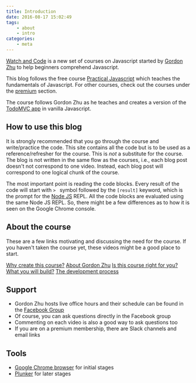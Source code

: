 ```yaml
---
title: Introduction
date: 2016-08-17 15:02:49
tags:
	- about
	- intro
categories:
	- meta
---
```


[Watch and Code](https://watchandcode.com) is a new set of courses on Javascript started by [Gordon Zhu](https://twitter.com/gordon_zhu) to help beginners comprehend Javascript.

This blog follows the free course [Practical Javascript](https://watchandcode.com/courses/practical-javascript) which teaches the fundamentals of Javascript. For other courses, check out the courses under the [premium](http://watchandcode.com/courses) section.

The course follows Gordon Zhu as he teaches and creates a version of the [TodoMVC app](http://todomvc.com) in vanilla Javascript.

## How to use this blog

It is strongly recommended that you go through the course and write/practice the code. This site contains all the code but is to be used as a reference/refresher for the course. This is *not* a substitute for the course. The blog is not written in the same flow as the courses, i.e., each blog post doesn't not correspond to one video. Instead, each blog post will correspond to one logical chunk of the course.

The most important point is reading the code blocks. Every result of the code will start with `> ` symbol followed by the `[result]` keyword, which is the prompt for the [Node JS](https://nodejs.org/en/) REPL. All the code blocks are evaluated using the same Node JS REPL. So, there might be a few differences as to how it is seen on the Google Chrome console.

## About the course

These are a few links motivating and discussing the need for the course. If you haven't taken the course yet, these videos might be a good place to start.

[Why create this course?](https://watchandcode.com/courses/practical-javascript/lectures/896960)
[About Gordon Zhu](https://watchandcode.com/courses/practical-javascript/lectures/900443)
[Is this course right for you?](https://watchandcode.com/courses/practical-javascript/lectures/900182)
[What you will build?](https://watchandcode.com/courses/practical-javascript/lectures/900180)
[The development process](https://watchandcode.com/courses/practical-javascript/lectures/900177)

## Support

- Gordon Zhu hosts live office hours and their schedule can be found in the [Facebook Group](https://www.facebook.com/groups/514043678767094/)
- Of course, you can ask questions directly in the Facebook group
- Commenting on each video is also a good way to ask questions too
- If you are on a premium membership, there are Slack channels and email links

## Tools

- [Google Chrome browser](https://www.google.com/chrome/) for initial stages
- [Plunker](http://plnkr.co) for later stages
